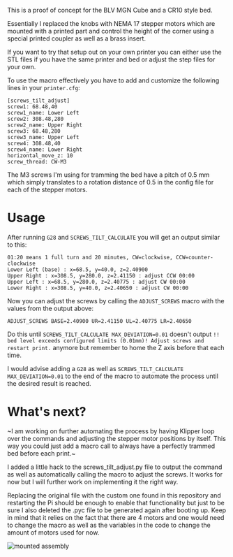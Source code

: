 This is a proof of concept for the BLV MGN Cube and a CR10 style bed.

Essentially I replaced the knobs with NEMA 17 stepper motors which are mounted with a printed part and control the height of the corner using a special printed coupler as well as a brass insert.

If you want to try that setup out on your own printer you can either use the STL files if you have the same printer and bed or adjust the step files for your own.

To use the macro effectively you have to add and customize the following lines in your `printer.cfg`:

```properties
[screws_tilt_adjust]
screw1: 68.48,40
screw1_name: Lower Left
screw2: 308.48,280
screw2_name: Upper Right
screw3: 68.48,280
screw3_name: Upper Left
screw4: 308.48,40
screw4_name: Lower Right
horizontal_move_z: 10
screw_thread: CW-M3
```

The M3 screws I'm using for tramming the bed have a pitch of 0.5 mm which simply translates to a rotation distance of 0.5 in the config file for each of the stepper motors.

# Usage

After running `G28` and `SCREWS_TILT_CALCULATE` you will get an output similar to this:
```
01:20 means 1 full turn and 20 minutes, CW=clockwise, CCW=counter-clockwise
Lower Left (base) : x=68.5, y=40.0, z=2.40900
Upper Right : x=308.5, y=280.0, z=2.41150 : adjust CCW 00:00
Upper Left : x=68.5, y=280.0, z=2.40775 : adjust CW 00:00
Lower Right : x=308.5, y=40.0, z=2.40650 : adjust CW 00:00
```

Now you can adjust the screws by calling the `ADJUST_SCREWS` macro with the values from the output above:
```
ADJUST_SCREWS BASE=2.40900 UR=2.41150 UL=2.40775 LR=2.40650
```

Do this until `SCREWS_TILT_CALCULATE MAX_DEVIATION=0.01` doesn't output `!! bed level exceeds configured limits (0.01mm)! Adjust screws and restart print.` anymore but remember to home the Z axis before that each time.

I would advise adding a `G28` as well as `SCREWS_TILT_CALCULATE MAX_DEVIATION=0.01` to the end of the macro to automate the process until the desired result is reached.

# What's next?

~I am working on further automating the process by having Klipper loop over the commands and adjusting the stepper motor positions by itself. This way you could just add a macro call to always have a perfectly trammed bed before each print.~

I added a little hack to the screws_tilt_adjust.py file to output the command as well as automatically calling the macro to adjust the screws. It works for now but I will further work on implementing it the right way.

Replacing the original file with the custom one found in this repository and restarting the Pi should be enough to enable that functionality but just to be sure I also deleted the .pyc file to be generated again after booting up. Keep in mind that it relies on the fact that there are 4 motors and one would need to change the macro as well as the variables in the code to change the amount of motors used for now.

![mounted assembly](https://github.com/nikolai-matijevic/automatic-bed-tramming/blob/master/Resources/IMG_20220206_083627.jpg?raw=true)

